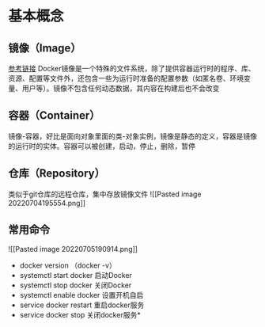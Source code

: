 # 基本概念
## 镜像（Image）
[参考链接](https://cloud.tencent.com/developer/article/1772136)
Docker镜像是一个特殊的文件系统，除了提供容器运行时的程序、库、资源、配置等文件外，还包含一些为运行时准备的配置参数（如匿名卷、环境变量、用户等）。镜像不包含任何动态数据，其内容在构建后也不会改变
## 容器（Container）
镜像-容器，好比是面向对象里面的类-对象实例，镜像是静态的定义，容器是镜像的运行时的实体。容器可以被创建，启动，停止，删除，暂停
## 仓库（Repository）
类似于git仓库的远程仓库，集中存放镜像文件
![[Pasted image 20220704195554.png]]
## 常用命令
![[Pasted image 20220705190914.png]]
* docker version （docker -v）
* systemctl start docker  启动Docker
* systemctl stop docker  关闭Docker
* systemctl enable docker  设置开机自启
* service docker restart  重启docker服务
* service docker stop 关闭docker服务*